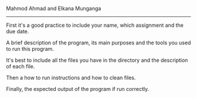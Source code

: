 Mahmod Ahmad and Elkana Munganga
*********************************
First it's a good practice to include your name, which assignment and the due date.

A brief description of the program, its main purposes and the tools you used to run this program.

It's best to include all the files you have in the directory and the description of each file.

Then a how to run instructions and how to clean files.

Finally, the expected output of the program if run correctly.

